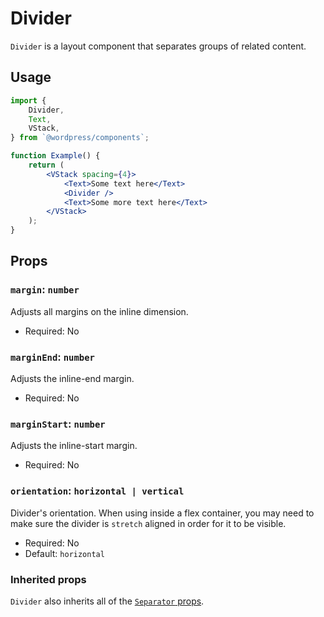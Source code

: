 # Divider

`Divider` is a layout component that separates groups of related content.

## Usage

```jsx
import {
	Divider,
	Text,
	VStack,
} from `@wordpress/components`;

function Example() {
	return (
		<VStack spacing={4}>
			<Text>Some text here</Text>
			<Divider />
			<Text>Some more text here</Text>
		</VStack>
	);
}
```

## Props

### `margin`: `number`

Adjusts all margins on the inline dimension.

-   Required: No

### `marginEnd`: `number`

Adjusts the inline-end margin.

-   Required: No

### `marginStart`: `number`

Adjusts the inline-start margin.

-   Required: No

### `orientation`: `horizontal | vertical`

Divider's orientation. When using inside a flex container, you may need to make sure the divider is `stretch` aligned in order for it to be visible.

-   Required: No
-   Default: `horizontal`

### Inherited props

`Divider` also inherits all of the [`Separator` props](https://ariakit.org/reference/separator#optional-props).
